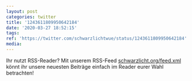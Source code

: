 ```yaml
---
layout: post
categories: twitter
title: '1243611809950642184'
date: '2020-03-27 18:52:15'
tags: 
ref: 'https://twitter.com/schwarzlichtwue/status/1243611809950642184'
media:
---
```

Ihr nutzt RSS-Reader? Mit unserem RSS-Feed [schwarzlicht.org/feed.xml](https://schwarzlicht.org/feed.xml) könnt ihr unsere neuesten Beiträge einfach im Reader eurer Wahl betrachten!